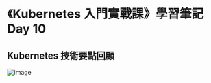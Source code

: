 # 《Kubernetes 入門實戰課》學習筆記 Day 10

## Kubernetes 技術要點回顧
![image](https://user-images.githubusercontent.com/121911854/214604238-269d171f-22e8-49c0-85a9-1bb365dd8d1f.jpeg)

